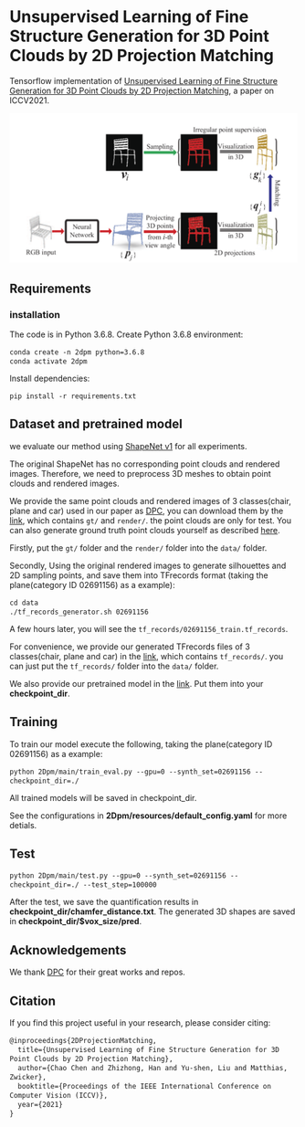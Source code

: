 # Unsupervised Learning of Fine Structure Generation for 3D Point Clouds by 2D Projection Matching

Tensorflow implementation of [Unsupervised Learning of Fine Structure Generation for 3D Point Clouds by 2D Projection Matching](https://arxiv.org/pdf/2108.03746.pdf), a paper on ICCV2021.

![overview](overview/overview.png)

## Requirements

### installation

The code is in Python 3.6.8. Create Python 3.6.8 environment:

```
conda create -n 2dpm python=3.6.8
conda activate 2dpm
```

Install dependencies:

```
pip install -r requirements.txt
```

## Dataset and pretrained model

we evaluate our method using [ShapeNet v1](https://www.shapenet.org/) for all experiments. 

The original ShapeNet has no corresponding point clouds and rendered images. Therefore, we need to preprocess 3D meshes to obtain point clouds and rendered images.

We provide the same point clouds and rendered images of 3 classes(chair, plane and car) used in our paper as [DPC](https://arxiv.org/abs/1810.09381), you can download them by the [link](https://drive.google.com/drive/folders/1Gn8OW38gGWhtGKbxtC04dXgh_lWu9qJL?usp=sharing), which contains `gt/` and `render/`. the point clouds are only for test. You can also generate ground truth point clouds yourself as described [here](https://github.com/chenchao15/2D_projection_matching/blob/main/2Dpm/densify/README.md).

Firstly, put the `gt/` folder and the  `render/` folder into the `data/` folder.

Secondly, Using the original rendered images to generate silhouettes and 2D sampling points, and save them into TFrecords format (taking the plane(category ID 02691156) as a example): 

```
cd data
./tf_records_generator.sh 02691156
```

A few hours later, you will see the `tf_records/02691156_train.tf_records`.

For convenience, we provide our generated TFrecords files of 3 classes(chair, plane and car) in the [link](https://drive.google.com/drive/folders/1Gn8OW38gGWhtGKbxtC04dXgh_lWu9qJL?usp=sharing), which contains `tf_records/`. you can just put the `tf_records/` folder into the `data/` folder.

We also provide our pretrained model in the [link](https://drive.google.com/drive/folders/1Gn8OW38gGWhtGKbxtC04dXgh_lWu9qJL?usp=sharing). Put them into your **checkpoint_dir**.

## Training

To train our model execute the following, taking the plane(category ID 02691156) as a example:

```
python 2Dpm/main/train_eval.py --gpu=0 --synth_set=02691156 --checkpoint_dir=./
```

All trained models will be saved in checkpoint_dir.

See the configurations in **2Dpm/resources/default_config.yaml** for more detials.

## Test

```
python 2Dpm/main/test.py --gpu=0 --synth_set=02691156 --checkpoint_dir=./ --test_step=100000
```

After the test, we save the quantification results in **checkpoint_dir/chamfer_distance.txt**. The generated 3D shapes are saved in **checkpoint_dir/$vox_size/pred**.

## Acknowledgements

We thank [DPC](https://arxiv.org/abs/1810.09381) for their great works and repos.

## Citation

If you find this project useful in your research, please consider citing:

```
@inproceedings{2DProjectionMatching,
  title={Unsupervised Learning of Fine Structure Generation for 3D Point Clouds by 2D Projection Matching},
  author={Chao Chen and Zhizhong, Han and Yu-shen, Liu and Matthias, Zwicker},
  booktitle={Proceedings of the IEEE International Conference on Computer Vision (ICCV)},
  year={2021}
}
```
